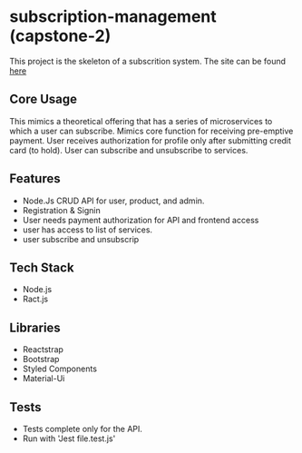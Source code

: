 # subscription-management (capstone-2)
 


This project is the skeleton of a subscrition system. The site can be found [here](http://subly.surge.sh/)

## Core Usage

This mimics a theoretical offering that has a series of microservices to which a user can subscribe. Mimics core function for receiving pre-emptive payment. User receives authorization for profile only after submitting credit card (to hold).  User can subscribe and unsubscribe to services. 

## Features

* Node.Js CRUD API for user, product, and admin.
* Registration & Signin 
* User needs payment authorization for API and frontend access
* user has access to list of services. 
* user subscribe and unsubscrip

## Tech Stack
* Node.js 
* Ract.js

## Libraries
* Reactstrap
* Bootstrap
* Styled Components
* Material-Ui

## Tests
* Tests complete only for the API. 
* Run with 'Jest file.test.js'
